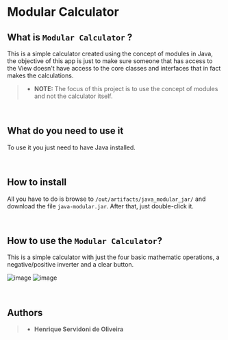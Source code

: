 # Modular Calculator

## What is `Modular Calculator` ?

This is a simple calculator created using the concept of modules in Java, the objective of this app is just to make sure someone that has access to the View doesn't have access to the core classes and interfaces that in fact makes the calculations.

> - **NOTE:** The focus of this project is to use the concept of modules and not the calculator itself.

<br/>

## What do you need to use it

To use it you just need to have Java installed.

<br/>

## How to install

All you have to do is browse to `/out/artifacts/java_modular_jar/` and download the file `java-modular.jar`. After that, just double-click it.

<br/>

## How to use the `Modular Calculator`?

This is a simple calculator with just the four basic mathematic operations, a negative/positive inverter and a clear button.

![image](https://user-images.githubusercontent.com/68413884/125963977-6dcaf193-6797-410b-9ab8-4f9264d4bc3e.png)
![image](https://user-images.githubusercontent.com/68413884/125964087-ed6abcc2-b7fb-41fd-9404-b37ad4ac244a.png)

<br/>

## Authors

> - **Henrique Servidoni de Oliveira**
